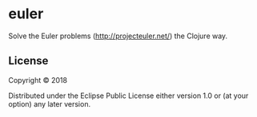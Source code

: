 # euler

Solve the Euler problems (http://projecteuler.net/) the Clojure way.

## License

Copyright © 2018

Distributed under the Eclipse Public License either version 1.0 or (at
your option) any later version.
